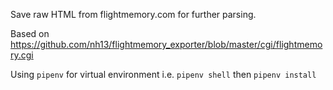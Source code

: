 Save raw HTML from flightmemory.com for further parsing.

Based on https://github.com/nh13/flightmemory_exporter/blob/master/cgi/flightmemory.cgi

Using `pipenv` for virtual environment i.e. `pipenv shell` then `pipenv install`